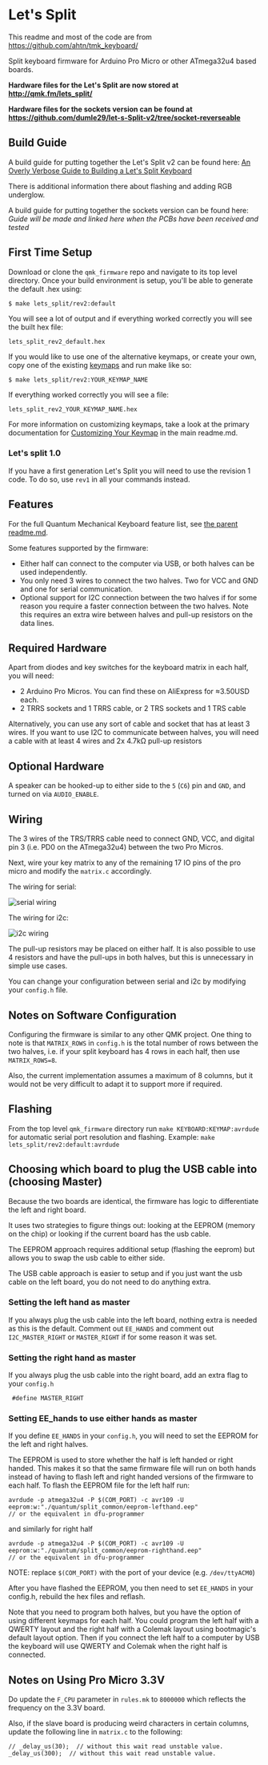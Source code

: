 Let's Split
======

This readme and most of the code are from https://github.com/ahtn/tmk_keyboard/

Split keyboard firmware for Arduino Pro Micro or other ATmega32u4 based boards.

**Hardware files for the Let's Split are now stored at
http://qmk.fm/lets_split/**

**Hardware files for the sockets version can be found at
https://github.com/dumle29/let-s-Split-v2/tree/socket-reverseable**

## Build Guide

A build guide for putting together the Let's Split v2 can be found here: [An
Overly Verbose Guide to Building a Let's Split
Keyboard](https://github.com/nicinabox/lets-split-guide)

There is additional information there about flashing and adding RGB underglow.

A build guide for putting together the sockets version can be found here: *Guide
will be made and linked here when the PCBs have been received and tested*

## First Time Setup

Download or clone the `qmk_firmware` repo and navigate to its top level
directory. Once your build environment is setup, you'll be able to generate the
default .hex using:

```
$ make lets_split/rev2:default
```

You will see a lot of output and if everything worked correctly you will see the
built hex file:

```
lets_split_rev2_default.hex
```

If you would like to use one of the alternative keymaps, or create your own,
copy one of the existing [keymaps](keymaps/) and run make like so:


```
$ make lets_split/rev2:YOUR_KEYMAP_NAME
```

If everything worked correctly you will see a file:

```
lets_split_rev2_YOUR_KEYMAP_NAME.hex
```

For more information on customizing keymaps, take a look at the primary
documentation for [Customizing Your Keymap](/docs/faq_keymap.md) in the main
readme.md.

### Let's split 1.0

If you have a first generation Let's Split you will need to use the revision 1
code. To do so, use `rev1` in all your commands instead.

Features
--------

For the full Quantum Mechanical Keyboard feature list, see [the parent
readme.md](/readme.md).

Some features supported by the firmware:

* Either half can connect to the computer via USB, or both halves can be used
  independently.
* You only need 3 wires to connect the two halves. Two for VCC and GND and one
  for serial communication.
* Optional support for I2C connection between the two halves if for some reason
  you require a faster connection between the two halves. Note this requires an
  extra wire between halves and pull-up resistors on the data lines.

Required Hardware
-----------------

Apart from diodes and key switches for the keyboard matrix in each half, you
will need:

* 2 Arduino Pro Micros. You can find these on AliExpress for ≈3.50USD each.
* 2 TRRS sockets and 1 TRRS cable, or 2 TRS sockets and 1 TRS cable

Alternatively, you can use any sort of cable and socket that has at least 3
wires. If you want to use I2C to communicate between halves, you will need a
cable with at least 4 wires and 2x 4.7kΩ pull-up resistors

Optional Hardware
-----------------

A speaker can be hooked-up to either side to the `5` (`C6`) pin and `GND`, and
turned on via `AUDIO_ENABLE`.

Wiring
------

The 3 wires of the TRS/TRRS cable need to connect GND, VCC, and digital pin 3
(i.e.  PD0 on the ATmega32u4) between the two Pro Micros.

Next, wire your key matrix to any of the remaining 17 IO pins of the pro micro
and modify the `matrix.c` accordingly.

The wiring for serial:

![serial wiring](https://i.imgur.com/C3D1GAQ.png)

The wiring for i2c:

![i2c wiring](https://i.imgur.com/Hbzhc6E.png)

The pull-up resistors may be placed on either half. It is also possible to use 4
resistors and have the pull-ups in both halves, but this is unnecessary in
simple use cases.

You can change your configuration between serial and i2c by modifying your
`config.h` file.

Notes on Software Configuration
-------------------------------

Configuring the firmware is similar to any other QMK project. One thing to note
is that `MATRIX_ROWS` in `config.h` is the total number of rows between the two
halves, i.e. if your split keyboard has 4 rows in each half, then use
`MATRIX_ROWS=8`.

Also, the current implementation assumes a maximum of 8 columns, but it would
not be very difficult to adapt it to support more if required.

Flashing
-------

From the top level `qmk_firmware` directory run `make KEYBOARD:KEYMAP:avrdude`
for automatic serial port resolution and flashing.
Example: `make lets_split/rev2:default:avrdude`


Choosing which board to plug the USB cable into (choosing Master)
--------

Because the two boards are identical, the firmware has logic to differentiate
the left and right board.

It uses two strategies to figure things out: looking at the EEPROM (memory on
the chip) or looking if the current board has the usb cable.

The EEPROM approach requires additional setup (flashing the eeprom) but allows
you to swap the usb cable to either side.

The USB cable approach is easier to setup and if you just want the usb cable on
the left board, you do not need to do anything extra.

### Setting the left hand as master

If you always plug the usb cable into the left board, nothing extra is needed as
this is the default. Comment out `EE_HANDS` and comment out `I2C_MASTER_RIGHT`
or `MASTER_RIGHT` if for some reason it was set.

### Setting the right hand as master

If you always plug the usb cable into the right board, add an extra flag to your
`config.h`

```
 #define MASTER_RIGHT
```

### Setting EE_hands to use either hands as master

If you define `EE_HANDS` in your `config.h`, you will need to set the EEPROM for
the left and right halves.

The EEPROM is used to store whether the half is left handed or right handed.
This makes it so that the same firmware file will run on both hands instead of
having to flash left and right handed versions of the firmware to each half. To
flash the EEPROM file for the left half run:

```
avrdude -p atmega32u4 -P $(COM_PORT) -c avr109 -U eeprom:w:"./quantum/split_common/eeprom-lefthand.eep"
// or the equivalent in dfu-programmer

```

and similarly for right half

```
avrdude -p atmega32u4 -P $(COM_PORT) -c avr109 -U eeprom:w:"./quantum/split_common/eeprom-righthand.eep"
// or the equivalent in dfu-programmer
```

NOTE: replace `$(COM_PORT)` with the port of your device (e.g. `/dev/ttyACM0`)

After you have flashed the EEPROM, you then need to set `EE_HANDS` in your
config.h, rebuild the hex files and reflash.

Note that you need to program both halves, but you have the option of using
different keymaps for each half. You could program the left half with a QWERTY
layout and the right half with a Colemak layout using bootmagic's default layout
option.  Then if you connect the left half to a computer by USB the keyboard
will use QWERTY and Colemak when the right half is connected.


Notes on Using Pro Micro 3.3V
-----------------------------

Do update the `F_CPU` parameter in `rules.mk` to `8000000` which reflects the
frequency on the 3.3V board.

Also, if the slave board is producing weird characters in certain columns,
update the following line in `matrix.c` to the following:

```
// _delay_us(30);  // without this wait read unstable value.
_delay_us(300);  // without this wait read unstable value.
```
